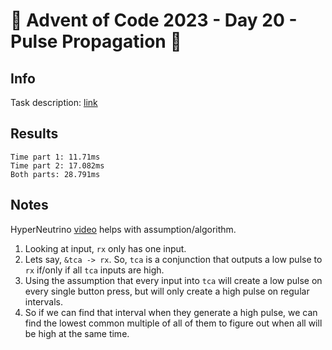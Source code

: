 # 🎄 Advent of Code 2023 - Day 20 - Pulse Propagation 🎄

## Info

Task description: [link](https://adventofcode.com/2023/day/20)

## Results

```
Time part 1: 11.71ms
Time part 2: 17.082ms
Both parts: 28.791ms
```

## Notes

HyperNeutrino [video](https://youtu.be/lxm6i21O83k?t=1095) helps with assumption/algorithm.

1. Looking at input, `rx` only has one input.
1. Lets say, `&tca -> rx`. So, `tca` is a conjunction that outputs a low pulse to `rx` if/only if all `tca` inputs are high.
1. Using the assumption that every input into `tca` will create a low pulse on every single button press, but will only create a high pulse on regular intervals.
1. So if we can find that interval when they generate a high pulse, we can find the lowest common multiple of all of them to figure out when all will be high at the same time.
